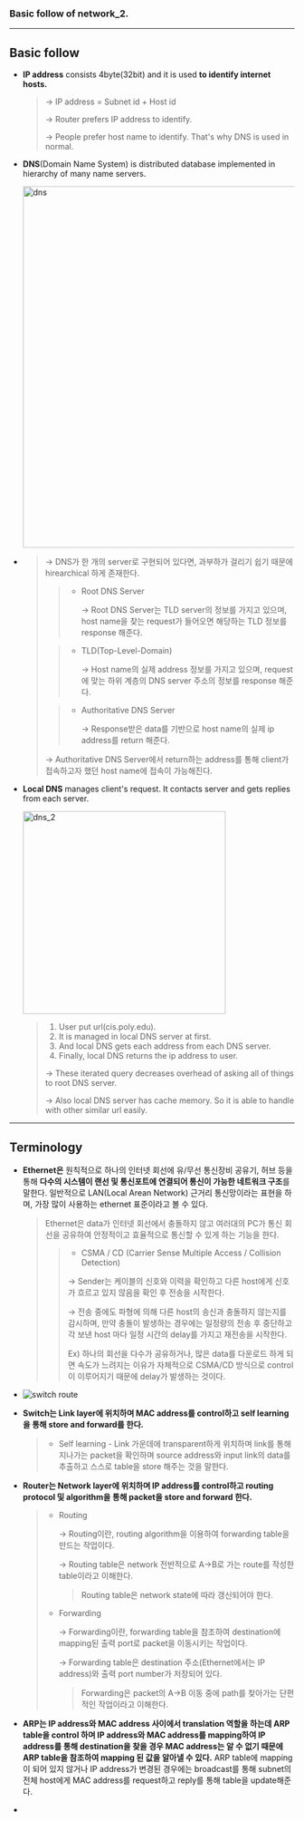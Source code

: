 ### Basic follow of network_2.

------

## Basic follow

- **IP address** consists 4byte(32bit) and it is used **to identify internet hosts.**

  > → IP address = Subnet id + Host id
  >
  > → Router prefers IP address to identify.
  >
  > → People prefer host name to identify. That's why DNS is used in normal.

- **DNS**(Domain Name System) is distributed database implemented in hierarchy of many name servers.

  <img width="638" alt="dns" src="https://user-images.githubusercontent.com/23169707/45585015-51f27d00-b918-11e8-9c37-ffca0ffea3bc.png">

- > → DNS가 한 개의 server로 구현되어 있다면, 과부하가 걸리기 쉽기 때문에 hirearchical 하게 존재한다.
  >
  > > * Root DNS Server
  > >
  > >   → Root DNS Server는 TLD server의 정보를 가지고 있으며, host name을 찾는 request가 들어오면 해당하는 TLD 정보를 response 해준다.
  >
  > > * TLD(Top-Level-Domain)
  > >
  > >   → Host name의 실제 address 정보를 가지고 있으며, request에 맞는 하위 계층의 DNS server 주소의 정보를 response 해준다.
  >
  > > * Authoritative DNS Server
  > >
  > >   → Response받은 data를 기반으로 host name의 실제 ip address를 return 해준다. 
  >
  > → Authoritative DNS Server에서 return하는 address를 통해 client가 접속하고자 했던 host name에 접속이 가능해진다.

- **Local DNS** manages client's request. It contacts server and gets replies from each server.

  <img width="358" alt="dns_2" src="https://user-images.githubusercontent.com/23169707/45585137-8a935600-b91a-11e8-8a8e-f798585b805b.png">

  > 1. User put url(cis.poly.edu).
  > 2. It is managed in local DNS server at first.
  > 3. And local DNS gets each address from each DNS server.
  > 4. Finally, local DNS returns the ip address to user.
  >
  > → These iterated query decreases overhead of asking all of things to root DNS server.
  >
  > → Also local DNS server has cache memory. So it is able to handle with other similar url easily.





------

## Terminology

- **Ethernet은** 원칙적으로 하나의 인터넷 회선에 유/무선 통신장비 공유기, 허브 등을 통해 **다수의 시스템이 랜선 및 통신포트에 연결되어 통신이 가능한 네트워크 구조**를 말한다. 일반적으로 LAN(Local Arean Network) 근거리 통신망이라는 표현을 하며, 가장 많이 사용하는 ethernet 표준이라고 볼 수 있다.

  > Ethernet은 data가 인터넷 회선에서 충돌하지 않고 여러대의 PC가 통신 회선을 공유하여 안정적이고 효율적으로 통신할 수 있게 하는 기능을 한다.
  >
  > > * CSMA / CD (Carrier Sense Multiple Access / Collision Detection)
  > >
  > > → Sender는 케이블의 신호와 이력을 확인하고 다른 host에게 신호가 흐르고 있지 않음을 확인 후 전송을 시작한다.
  > >
  > > → 전송 중에도 파형에 의해 다른 host의 송신과 충돌하지 않는지를 감시하며, 만약 충돌이 발생하는 경우에는 일정량의 전송 후 중단하고 각 보낸 host 마다 일정 시간의 delay를 가지고 재전송을 시작한다.
  > >
  > > Ex) 하나의 회선을 다수가 공유하거나, 많은 data를 다운로드 하게 되면 속도가 느려지는 이유가 자체적으로 CSMA/CD 방식으로 control이 이루어지기 때문에 delay가 발생하는 것이다.

- ![switch route](https://user-images.githubusercontent.com/23169707/46937197-8aae7f00-d09b-11e8-821d-dd96c7f4d967.gif)

- **Switch는 Link layer에 위치하며 MAC address를 control하고 self learning을 통해 store and forward를 한다.**

  > * Self learning - Link 가운데에 transparent하게 위치하며 link를 통해 지나가는 packet을 확인하며 source address와 input link의 data를 추출하고 스스로 table을 store 해주는 것을 말한다.

- **Router는 Network layer에 위치하며 IP address를 control하고 routing protocol 및 algorithm을 통해 packet을 store and forward 한다.**

  > * Routing 
  >
  >   → Routing이란, routing algorithm을 이용하여 forwarding table을 만드는 작업이다. 
  >
  >   → Routing table은 network 전반적으로 A→B로 가는 route를 작성한 table이라고 이해한다.
  >
  >   > Routing table은 network state에 따라 갱신되어야 한다.
  >
  > * Forwarding
  >
  >   → Forwarding이란, forwarding table을 참조하여 destination에 mapping된 출력 port로 packet을 이동시키는 작업이다.
  >
  >   → Forwarding table은 destination 주소(Ethernet에서는 IP address)와 출력 port number가 저장되어 있다.
  >
  >   > Forwarding은 packet의 A→B 이동 중에 path를 찾아가는 단편적인 작업이라고 이해한다. 

- **ARP는 IP address와 MAC address 사이에서 translation 역할을 하는데 ARP table을 control 하며 IP address와 MAC address를 mapping하여 IP address를 통해 destination을 찾을 경우 MAC address는 알 수 없기 때문에 ARP table을 참조하여 mapping 된 값을 알아낼 수 있다.** ARP table에 mapping이 되어 있지 않거나 IP address가 변경된 경우에는 broadcast를 통해 subnet의 전체 host에게 MAC address를 request하고 reply를 통해 table을 update해준다.

- 